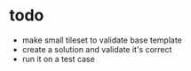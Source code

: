 todo
===

* make small tileset to validate base template
* create a solution and validate it's correct
* run it on a test case
